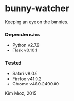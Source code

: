 # bunny-watcher

Keeping an eye on the bunnies.

### Dependencies
* Python v2.7.9
* Flask v0.10.1

### Tested
* Safari v8.0.6
* Firefox v41.0.2
* Chrome v46.0.2490.80

Kim Mroz, 2015

